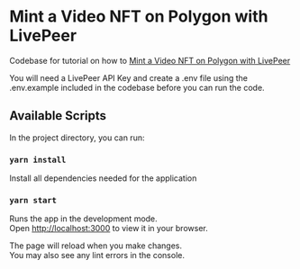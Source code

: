 # Mint a Video NFT on Polygon with LivePeer

Codebase for tutorial on how to [Mint a Video NFT on Polygon with LivePeer](https://youtu.be/RdypNBNRZQE)

You will need a LivePeer API Key and create a .env file using the .env.example included in the codebase before you can run the code. 

## Available Scripts

In the project directory, you can run:
### `yarn install`

Install all dependencies needed for the application


### `yarn start`

Runs the app in the development mode.\
Open [http://localhost:3000](http://localhost:3000) to view it in your browser.

The page will reload when you make changes.\
You may also see any lint errors in the console.


